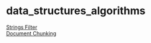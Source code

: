 # data_structures_algorithms


[Strings Filter](https://github.com/mie-h/data_structures_algorithms/blob/main/strings_filter.py) \
[Document Chunking](https://github.com/mie-h/data_structures_algorithms/blob/main/document_chunking.py)
